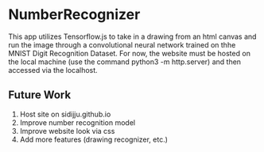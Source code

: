 # NumberRecognizer

This app utilizes Tensorflow.js to take in a drawing from an html canvas and run the image through a convolutional neural network trained on thhe MNIST Digit Recognition Dataset. For now, the website must be hosted on the local machine (use the command python3 -m http.server) and then accessed via the localhost. 

## Future Work

1. Host site on sidijju.github.io
2. Improve number recognition model
3. Improve website look via css
4. Add more features (drawing recognizer, etc.)
